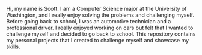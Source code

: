 Hi, my name is Scott. I am a Computer Science major at the University of Washington, and I really enjoy solving the problems and challenging myself. Before going back to school, 
I was an automotive technician and a professional driver. I really enjoyed working on cars but felt that I wanted to challenge myself and decided to go back to school. This 
repository contains my personal projects that I created to challenge myself and showcase my skills.
